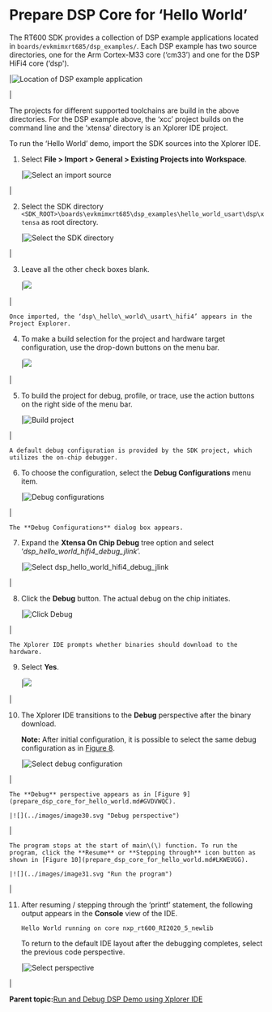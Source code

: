 # Prepare DSP Core for ‘Hello World’

The RT600 SDK provides a collection of DSP example applications located in `boards/evkmimxrt685/dsp_examples/`. Each DSP example has two source directories, one for the Arm Cortex-M33 core \(‘cm33’\) and one for the DSP HiFi4 core \(‘dsp'\).

|![](../images/image19.png "Location of DSP example application")

|

The projects for different supported toolchains are build in the above directories. For the DSP example above, the ‘xcc’ project builds on the command line and the ‘xtensa’ directory is an Xplorer IDE project.

To run the ‘Hello World’ demo, import the SDK sources into the Xplorer IDE.

1.  Select **File \> Import \> General \> Existing Projects into Workspace**.

    |![](../images/image20.png "Select an import source")

|

2.  Select the SDK directory `<SDK_ROOT>\boards\evkmimxrt685\dsp_examples\hello_world_usart\dsp\xtensa` as root directory.

    |![](../images/image21.png "Select the SDK directory")

|

3.  Leave all the other check boxes blank.

    |![](../images/image22.png)

|

    Once imported, the ‘dsp\_hello\_world\_usart\_hifi4’ appears in the Project Explorer.

4.  To make a build selection for the project and hardware target configuration, use the drop-down buttons on the menu bar.

    |![](../images/image23.png)

|

5.  To build the project for debug, profile, or trace, use the action buttons on the right side of the menu bar.

    |![](../images/image24.png "Build project")

|

    A default debug configuration is provided by the SDK project, which utilizes the on-chip debugger.

6.  To choose the configuration, select the **Debug Configurations** menu item.

    |![](../images/image25.png "Debug configurations")

|

    The **Debug Configurations** dialog box appears.

7.  Expand the **Xtensa On Chip Debug** tree option and select ‘*dsp\_hello\_world\_hifi4\_debug\_jlink*’.

    |![](../images/image26.png "Select dsp_hello_world_hifi4_debug_jlink")

|

8.  Click the **Debug** button. The actual debug on the chip initiates.

    |![](../images/image27.png "Click Debug")

|

    The Xplorer IDE prompts whether binaries should download to the hardware.

9.  Select **Yes**.

    |![](../images/image28.png)

|

10. The Xplorer IDE transitions to the **Debug** perspective after the binary download.

    **Note:** After initial configuration, it is possible to select the same debug configuration as in [Figure 8](prepare_dsp_core_for_hello_world.md#HVHWEG).

    |![](../images/image29.png "Select debug configuration")

|

    The **Debug** perspective appears as in [Figure 9](prepare_dsp_core_for_hello_world.md#GVDVWQC).

    |![](../images/image30.svg "Debug perspective")

|

    The program stops at the start of main\(\) function. To run the program, click the **Resume** or **Stepping through** icon button as shown in [Figure 10](prepare_dsp_core_for_hello_world.md#LKWEUGG).

    |![](../images/image31.svg "Run the program")

|

11. After resuming / stepping through the ‘printf’ statement, the following output appears in the **Console** view of the IDE.

    ```
    Hello World running on core nxp_rt600_RI2020_5_newlib
    ```

    To return to the default IDE layout after the debugging completes, select the previous code perspective.

    |![](../images/image32.svg "Select perspective")

|


**Parent topic:**[Run and Debug DSP Demo using Xplorer IDE](../topics/run_and_debug_dsp_demo_using_xplorer_ide.md)

